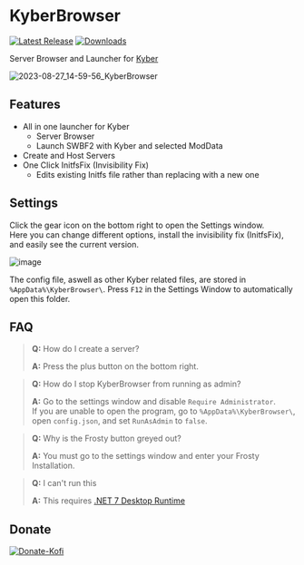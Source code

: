 # KyberBrowser
[![Latest Release](https://img.shields.io/github/v/release/Dyvinia/KyberBrowser?style=for-the-badge&labelColor=270943&color=8f35e3&label=Release)](https://github.com/Dyvinia/KyberBrowser/releases/latest)
[![Downloads](https://img.shields.io/github/downloads/Dyvinia/KyberBrowser/total?style=for-the-badge&labelColor=270943&color=8f35e3&label=Downloads)](https://github.com/Dyvinia/KyberBrowser/releases)

Server Browser and Launcher for [Kyber](https://kyber.gg/)

![2023-08-27_14-59-56_KyberBrowser](https://github.com/Dyvinia/KyberBrowser/assets/13797470/77267a89-96d7-4971-be35-2d09a5c65dd6)

## Features
- All in one launcher for Kyber
  - Server Browser
  - Launch SWBF2 with Kyber and selected ModData
- Create and Host Servers
- One Click InitfsFix (Invisibility Fix)
  - Edits existing Initfs file rather than replacing with a new one
 
## Settings
Click the gear icon on the bottom right to open the Settings window. <br>Here you can change different options, install the invisibility fix (InitfsFix), and easily see the current version.

![image](https://github.com/Dyvinia/KyberBrowser/assets/13797470/52ecd1a2-3a73-4f1d-a192-1e4a4afc8386)

The config file, aswell as other Kyber related files, are stored in `%AppData%\KyberBrowser\`. Press `F12` in the Settings Window to automatically open this folder.

## FAQ
> **Q:** How do I create a server?
> 
> **A:** Press the plus button on the bottom right.

> **Q:** How do I stop KyberBrowser from running as admin?
> 
> **A:** Go to the settings window and disable `Require Administrator`.<br>If you are unable to open the program, go to `%AppData%\KyberBrowser\`, open `config.json`, and set `RunAsAdmin` to `false`.

> **Q:** Why is the Frosty button greyed out?
> 
> **A:** You must go to the settings window and enter your Frosty Installation.

> **Q:** I can't run this
> 
> **A:** This requires [.NET 7 Desktop Runtime](https://dotnet.microsoft.com/en-us/download/dotnet/7.0)

## Donate
[![Donate-Kofi](https://ko-fi.com/img/githubbutton_sm.svg)](https://ko-fi.com/dyvinia)
